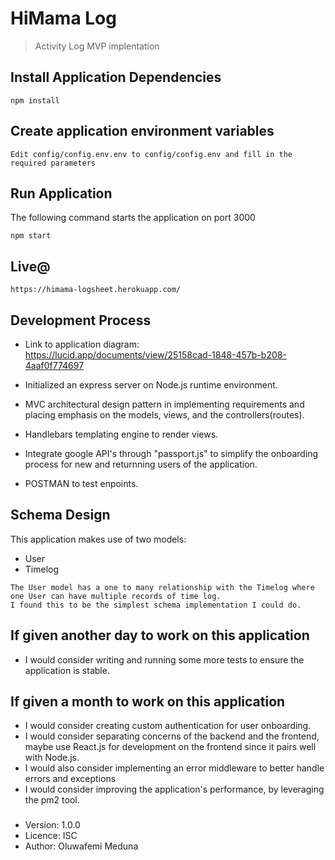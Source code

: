 # HiMama Log

> Activity Log MVP implentation

## Install Application Dependencies
```
npm install
```

## Create application environment variables
```
Edit config/config.env.env to config/config.env and fill in the required parameters 
```

## Run Application
The following command starts the application on port 3000
```
npm start
```

## Live@
```
https://himama-logsheet.herokuapp.com/
```

## Development Process
- Link to application diagram: https://lucid.app/documents/view/25158cad-1848-457b-b208-4aaf0f774697

- Initialized an express server on Node.js runtime environment.

- MVC architectural design pattern in implementing requirements and placing emphasis on the models, views, and the controllers(routes).

- Handlebars templating engine to render views.

- Integrate google API's through "passport.js" to simplify the onboarding process for new and returnning users of the application.

- POSTMAN to test enpoints.

## Schema Design
 This application makes use of two models: 
 - User
 - Timelog
```
The User model has a one to many relationship with the Timelog where one User can have multiple records of time log.
I found this to be the simplest schema implementation I could do.
```
## If given another day to work on this application
- I would consider writing and running some more tests to ensure the application is stable.

## If given a month to work on this application 
- I would consider creating custom authentication for user onboarding.
- I would consider separating concerns of the backend and the frontend, maybe use React.js for development on the frontend since it pairs well with Node.js.
- I would also consider implementing an error middleware to better handle errors and exceptions
- I would consider improving the application's performance, by leveraging the pm2 tool.

###

###
- Version: 1.0.0
- Licence: ISC
- Author: Oluwafemi Meduna
